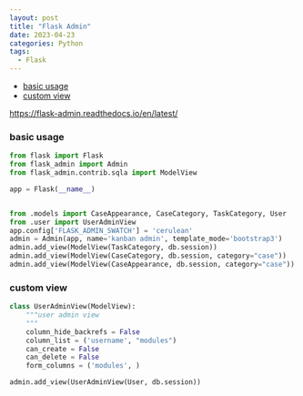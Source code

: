 ```yaml
---
layout: post
title: "Flask Admin"
date: 2023-04-23
categories: Python
tags:
  - Flask
---
```


- [basic usage](#basic-usage)
- [custom view](#custom-view)

<https://flask-admin.readthedocs.io/en/latest/>

### basic usage

```python
from flask import Flask
from flask_admin import Admin
from flask_admin.contrib.sqla import ModelView

app = Flask(__name__)


from .models import CaseAppearance, CaseCategory, TaskCategory, User
from .user import UserAdminView
app.config['FLASK_ADMIN_SWATCH'] = 'cerulean'
admin = Admin(app, name='kanban admin', template_mode='bootstrap3')
admin.add_view(ModelView(TaskCategory, db.session))
admin.add_view(ModelView(CaseCategory, db.session, category="case"))
admin.add_view(ModelView(CaseAppearance, db.session, category="case"))
```

### custom view

```python
class UserAdminView(ModelView):
    """user admin view
    """
    column_hide_backrefs = False
    column_list = ('username', "modules")
    can_create = False
    can_delete = False
    form_columns = ('modules', )
```

```python
admin.add_view(UserAdminView(User, db.session))
```
